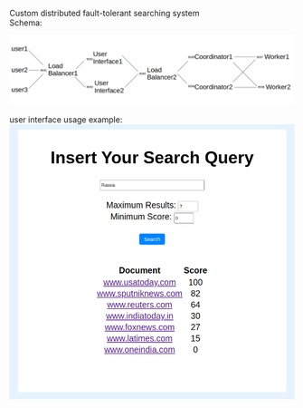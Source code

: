 Custom distributed fault-tolerant searching system  
Schema:  
  
![Alt text](./constuction-schema.png?raw=true "architecture")  

user interface usage example:  
![Alt text](./ui-example.png?raw=true "architecture")

